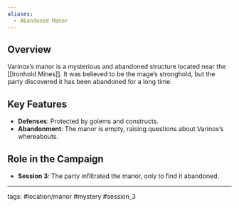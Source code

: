 ```yaml
---
aliases:
  - Abandoned Manor
---
```



## Overview
Varinox’s manor is a mysterious and abandoned structure located near the [[Ironhold Mines]]. It was believed to be the mage’s stronghold, but the party discovered it has been abandoned for a long time.

## Key Features
- **Defenses**: Protected by golems and constructs.
- **Abandonment**: The manor is empty, raising questions about Varinox’s whereabouts.

## Role in the Campaign
- **Session 3**: The party infiltrated the manor, only to find it abandoned.

---
tags: #location/manor #mystery #session_3